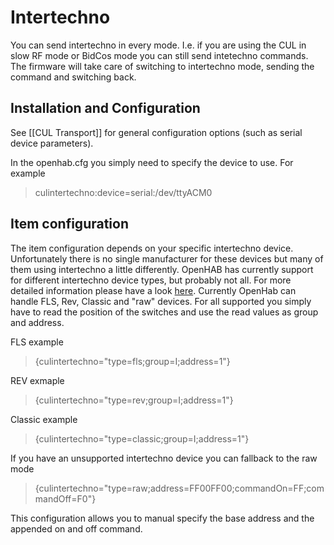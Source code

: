 # Intertechno

You can send intertechno in every mode. I.e. if you are using the CUL in slow RF mode or BidCos mode you can still send intetechno commands. The firmware will take care of switching to intertechno mode, sending the command and switching back.

## Installation and Configuration
See [[CUL Transport]] for general configuration options (such as serial device parameters).

In the openhab.cfg you simply need to specify the device to use. For example

> culintertechno:device=serial:/dev/ttyACM0

## Item configuration
The item configuration depends on your specific intertechno device. Unfortunately there is no single manufacturer for these devices but many of them using intertechno a little differently.
OpenHAB has currently support for different intertechno device types, but probably not all. For more detailed information please have a look [here](http://www.fhemwiki.de/wiki/Intertechno_Code_Berechnung).
Currently OpenHab can handle FLS, Rev, Classic and "raw" devices.
For all supported you simply have to read the position of the switches and use the read values as group and address.

FLS example

> {culintertechno="type=fls;group=I;address=1"}

REV exmaple

> {culintertechno="type=rev;group=I;address=1"}

Classic example

> {culintertechno="type=classic;group=I;address=1"}

If you have an unsupported intertechno device you can fallback to the raw mode

> {culintertechno="type=raw;address=FF00FF00;commandOn=FF;commandOff=F0"}

This configuration allows you to manual specify the base address and the appended on and off command.